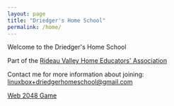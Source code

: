 ```yaml
---
layout: page 
title: "Driedger's Home School"
permalink: /home/
---
```


Welcome to the Driedger's Home School

Part of the [Rideau Valley Home Educators' Association](https://www.rvhea.org/)

Contact me for more information about joining: [linuxbox+driedgerhomeschool@gmail.com](mailto:linuxbox+driedgerhomeschool@gmail.com)

[Web 2048 Game](/flutter48)

